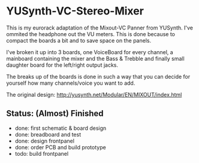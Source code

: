 # YUSynth-VC-Stereo-Mixer

This is my eurorack adaptation of the Mixout-VC Panner from YUSynth. I've ommited
the headphone out the VU meters. This is done because to compact the boards a bit
and to save space on the panels.

I've broken it up into 3 boards, one VoiceBoard for every channel, a mainboard 
containing the mixer and the Bass & Trebble and finally small daughter board for the
left/right output jacks.

The breaks up of the boards is done in such a way that you can decide for yourself
how many channels/voice you want to add.

The original design:
http://yusynth.net/Modular/EN/MIXOUT/index.html

## Status: (Almost) Finished

- done: first schematic & board design
- done: breadboard and test
- done: design frontpanel
- done: order PCB and build prototype
- todo: build frontpanel